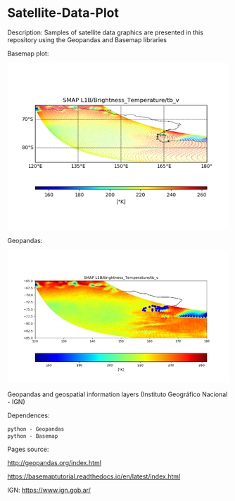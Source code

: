 # Satellite-Data-Plot

Description:
Samples of satellite data graphics are presented in this repository using the Geopandas and Basemap libraries


Basemap plot: 

<p align="center">
  <img width=650 src="images/SMAP_L1B_Tb_V_basemap.png"/>
 </p>

Geopandas:

<p align="center">
  <img width=650 src="images/SMAP_L1B_Tb_V_geopandas.png"/>
 </p>



Geopandas and geospatial information layers (Instituto Geográfico Nacional - IGN)


Dependences:

    python - Geopandas
    python - Basemap


Pages source:

http://geopandas.org/index.html

https://basemaptutorial.readthedocs.io/en/latest/index.html


IGN: https://www.ign.gob.ar/
